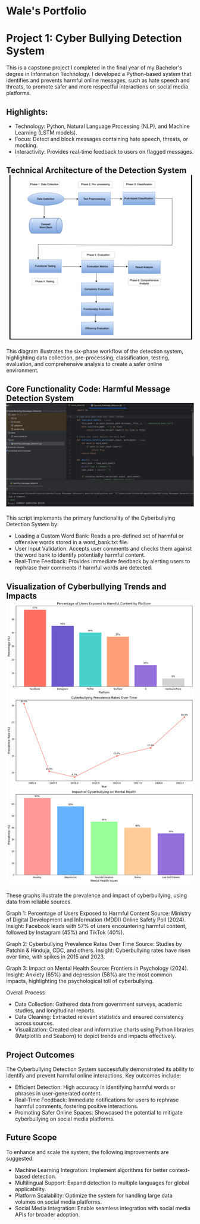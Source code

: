 # Wale's Portfolio

# Project 1: Cyber Bullying Detection System
This is a capstone project I completed in the final year of my Bachelor's degree in Information Technology. I developed a Python-based system that identifies and prevents harmful online messages, such as hate speech and threats, to promote safer and more respectful interactions on social media platforms.

## Highlights:

* Technology: Python, Natural Language Processing (NLP), and Machine Learning (LSTM models).
* Focus: Detect and block messages containing hate speech, threats, or mocking.
* Interactivity: Provides real-time feedback to users on flagged messages.
  
## Technical Architecture of the Detection System ![](conceptual_design.png)
This diagram illustrates the six-phase workflow of the detection system, highlighting data collection, pre-processing, classification, testing, evaluation, and comprehensive analysis to create a safer online environment.

## Core Functionality Code: Harmful Message Detection System ![](detection_system.png)
This script implements the primary functionality of the Cyberbullying Detection System by:

* Loading a Custom Word Bank: Reads a pre-defined set of harmful or offensive words stored in a word_bank.txt file.
* User Input Validation: Accepts user comments and checks them against the word bank to identify potentially harmful content.
* Real-Time Feedback: Provides immediate feedback by alerting users to rephrase their comments if harmful words are detected.
  
## Visualization of Cyberbullying Trends and Impacts ![](combinedanalysis.png)
These graphs illustrate the prevalence and impact of cyberbullying, using data from reliable sources.

Graph 1: Percentage of Users Exposed to Harmful Content
Source: Ministry of Digital Development and Information (MDDI) Online Safety Poll (2024).
Insight: Facebook leads with 57% of users encountering harmful content, followed by Instagram (45%) and TikTok (40%).

Graph 2: Cyberbullying Prevalence Rates Over Time
Source: Studies by Patchin & Hinduja, CDC, and others.
Insight: Cyberbullying rates have risen over time, with spikes in 2015 and 2023.

Graph 3: Impact on Mental Health
Source: Frontiers in Psychology (2024).
Insight: Anxiety (65%) and depression (58%) are the most common impacts, highlighting the psychological toll of cyberbullying.

Overall Process
* Data Collection: Gathered data from government surveys, academic studies, and longitudinal reports.
* Data Cleaning: Extracted relevant statistics and ensured consistency across sources.
* Visualization: Created clear and informative charts using Python libraries (Matplotlib and Seaborn) to depict trends and impacts effectively.

## Project Outcomes
The Cyberbullying Detection System successfully demonstrated its ability to identify and prevent harmful online interactions. Key outcomes include:

* Efficient Detection: High accuracy in identifying harmful words or phrases in user-generated content.
* Real-Time Feedback: Immediate notifications for users to rephrase harmful comments, fostering positive interactions.
* Promoting Safer Online Spaces: Showcased the potential to mitigate cyberbullying on social media platforms.

## Future Scope
To enhance and scale the system, the following improvements are suggested:

* Machine Learning Integration: Implement algorithms for better context-based detection.
* Multilingual Support: Expand detection to multiple languages for global applicability.
* Platform Scalability: Optimize the system for handling large data volumes on social media platforms.
* Social Media Integration: Enable seamless integration with social media APIs for broader adoption.
